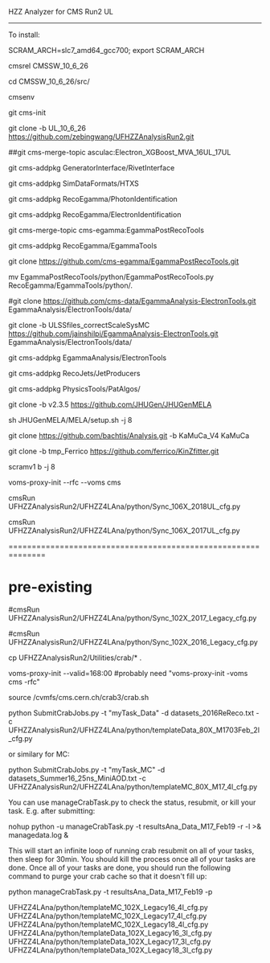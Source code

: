 HZZ Analyzer for CMS Run2 UL

------

To install:

SCRAM_ARCH=slc7_amd64_gcc700; export SCRAM_ARCH

cmsrel CMSSW_10_6_26

cd CMSSW_10_6_26/src/

cmsenv

git cms-init

git clone -b UL_10_6_26 https://github.com/zebingwang/UFHZZAnalysisRun2.git

##git cms-merge-topic asculac:Electron_XGBoost_MVA_16UL_17UL

git cms-addpkg GeneratorInterface/RivetInterface

git cms-addpkg SimDataFormats/HTXS

git cms-addpkg RecoEgamma/PhotonIdentification

git cms-addpkg RecoEgamma/ElectronIdentification

git cms-merge-topic cms-egamma:EgammaPostRecoTools

git cms-addpkg RecoEgamma/EgammaTools

git clone https://github.com/cms-egamma/EgammaPostRecoTools.git

mv EgammaPostRecoTools/python/EgammaPostRecoTools.py RecoEgamma/EgammaTools/python/.

#git clone https://github.com/cms-data/EgammaAnalysis-ElectronTools.git EgammaAnalysis/ElectronTools/data/

git clone -b ULSSfiles_correctScaleSysMC https://github.com/jainshilpi/EgammaAnalysis-ElectronTools.git EgammaAnalysis/ElectronTools/data/

git cms-addpkg EgammaAnalysis/ElectronTools

git cms-addpkg  RecoJets/JetProducers

git cms-addpkg PhysicsTools/PatAlgos/

git clone -b v2.3.5 https://github.com/JHUGen/JHUGenMELA

sh JHUGenMELA/MELA/setup.sh -j 8

git clone https://github.com/bachtis/Analysis.git -b KaMuCa_V4 KaMuCa

git clone -b tmp_Ferrico https://github.com/ferrico/KinZfitter.git

scramv1 b -j 8

voms-proxy-init --rfc --voms cms

cmsRun UFHZZAnalysisRun2/UFHZZ4LAna/python/Sync_106X_2018UL_cfg.py

cmsRun UFHZZAnalysisRun2/UFHZZ4LAna/python/Sync_106X_2017UL_cfg.py

==============================================================

# pre-existing

#cmsRun UFHZZAnalysisRun2/UFHZZ4LAna/python/Sync_102X_2017_Legacy_cfg.py

#cmsRun UFHZZAnalysisRun2/UFHZZ4LAna/python/Sync_102X_2016_Legacy_cfg.py

cp UFHZZAnalysisRun2/Utilities/crab/* .

voms-proxy-init --valid=168:00
#probably need "voms-proxy-init -voms cms -rfc"

source /cvmfs/cms.cern.ch/crab3/crab.sh

python SubmitCrabJobs.py -t "myTask_Data" -d datasets_2016ReReco.txt -c UFHZZAnalysisRun2/UFHZZ4LAna/python/templateData_80X_M1703Feb_2l_cfg.py

or similary for MC:

python SubmitCrabJobs.py -t "myTask_MC" -d datasets_Summer16_25ns_MiniAOD.txt -c UFHZZAnalysisRun2/UFHZZ4LAna/python/templateMC_80X_M17_4l_cfg.py

You can use manageCrabTask.py to check the status, resubmit, or kill your task. E.g. after submitting:

nohup python -u manageCrabTask.py -t resultsAna_Data_M17_Feb19 -r -l >& managedata.log &

This will start an infinite loop of running crab resubmit on all of your tasks, then sleep for 30min. You should kill the process once all of your tasks are done. Once all of your tasks are done, you should run the following command to purge your crab cache so that it doesn't fill up:

python manageCrabTask.py -t resultsAna_Data_M17_Feb19 -p

UFHZZ4LAna/python/templateMC_102X_Legacy16_4l_cfg.py
UFHZZ4LAna/python/templateMC_102X_Legacy17_4l_cfg.py
UFHZZ4LAna/python/templateMC_102X_Legacy18_4l_cfg.py
UFHZZ4LAna/python/templateData_102X_Legacy16_3l_cfg.py
UFHZZ4LAna/python/templateData_102X_Legacy17_3l_cfg.py
UFHZZ4LAna/python/templateData_102X_Legacy18_3l_cfg.py
